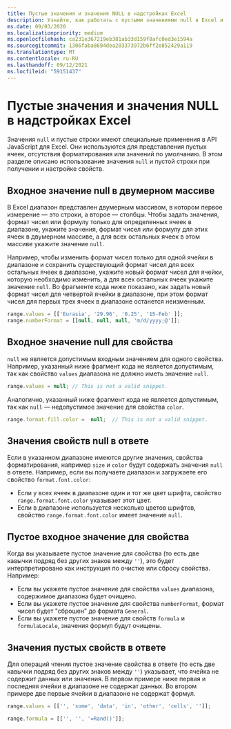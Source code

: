 ```yaml
---
title: Пустые значения и значения NULL в надстройках Excel
description: Узнайте, как работать с пустыми значениями null в Excel и свойствах объектной модели.
ms.date: 09/03/2020
ms.localizationpriority: medium
ms.openlocfilehash: ca231e367219eb381ab33d159f8afc0ed3e1594a
ms.sourcegitcommit: 1306faba8694dea203373972b6ff2e852429a119
ms.translationtype: MT
ms.contentlocale: ru-RU
ms.lasthandoff: 09/12/2021
ms.locfileid: "59151437"
---
```

# <a name="blank-and-null-values-in-excel-add-ins"></a>Пустые значения и значения NULL в надстройках Excel

Значения `null` и пустые строки имеют специальные применения в API JavaScript для Excel. Они используются для представления пустых ячеек, отсутствия форматирования или значений по умолчанию. В этом разделе описано использование значения `null` и пустой строки при получении и настройке свойств.

## <a name="null-input-in-2-d-array"></a>Входное значение null в двумерном массиве

В Excel диапазон представлен двумерным массивом, в котором первое измерение — это строки, а второе — столбцы. Чтобы задать значения, формат чисел или формулу только для определенных ячеек в диапазоне, укажите значения, формат чисел или формулу для этих ячеек в двумерном массиве, а для всех остальных ячеек в этом массиве укажите значение `null`.

Например, чтобы изменить формат чисел только для одной ячейки в диапазоне и сохранить существующий формат чисел для всех остальных ячеек в диапазоне, укажите новый формат чисел для ячейки, которую необходимо изменить, а для всех остальных ячеек укажите значение `null`. Во фрагменте кода ниже показано, как задать новый формат чисел для четвертой ячейки в диапазоне, при этом формат чисел для первых трех ячеек в диапазоне останется неизменным.

```js
range.values = [['Eurasia', '29.96', '0.25', '15-Feb' ]];
range.numberFormat = [[null, null, null, 'm/d/yyyy;@']];
```

## <a name="null-input-for-a-property"></a>Входное значение null для свойства

`null` не является допустимым входным значением для одного свойства. Например, указанный ниже фрагмент кода не является допустимым, так как свойство `values` диапазона не должно иметь значение `null`.

```js
range.values = null; // This is not a valid snippet. 
```

Аналогично, указанный ниже фрагмент кода не является допустимым, так как `null` — недопустимое значение для свойства `color`.

```js
range.format.fill.color =  null;  // This is not a valid snippet. 
```

## <a name="null-property-values-in-the-response"></a>Значения свойств null в ответе

Если в указанном диапазоне имеются другие значения, свойства форматирования, например `size` и `color` будут содержать значения `null` в ответе. Например, если вы получаете диапазон и загружаете его свойство `format.font.color`:

* Если у всех ячеек в диапазоне один и тот же цвет шрифта, свойство `range.format.font.color` указывает этот цвет.
* Если в диапазоне используется несколько цветов шрифтов, свойство `range.format.font.color` имеет значение `null`.

## <a name="blank-input-for-a-property"></a>Пустое входное значение для свойства

Когда вы указываете пустое значение для свойства (то есть две кавычки подряд без других знаков между `''`), это будет интерпретировано как инструкция по очистке или сбросу свойства. Например:

* Если вы укажете пустое значение для свойства `values` диапазона, содержимое диапазона будет очищено.
* Если вы укажете пустое значение для свойства `numberFormat`, формат чисел будет "сброшен" до формата `General`.
* Если вы укажете пустое значение для свойств `formula` и `formulaLocale`, значения формул будут очищены.

## <a name="blank-property-values-in-the-response"></a>Значения пустых свойств в ответе

Для операций чтения пустое значение свойства в ответе (то есть две кавычки подряд без других знаков между `''`) указывает, что ячейка не содержит данных или значения. В первом примере ниже первая и последняя ячейки в диапазоне не содержат данных. Во втором примере две первые ячейки в диапазоне не содержат формул.

```js
range.values = [['', 'some', 'data', 'in', 'other', 'cells', '']];
```

```js
range.formula = [['', '', '=Rand()']];
```

